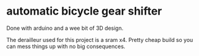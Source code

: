 # automatic bicycle gear shifter
Done with arduino and a wee bit of 3D design.

The derailleur used for this project is a sram x4. 
Pretty cheap build so you can mess things up with no big consequences.
